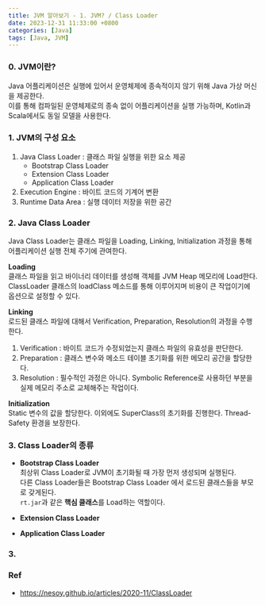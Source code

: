 ```yaml
---
title: JVM 알아보기 - 1. JVM? / Class Loader
date: 2023-12-31 11:33:00 +0800
categories: [Java]
tags: [Java, JVM]
---
```


### **0. JVM이란?**

Java 어플리케이션은 실행에 있어서 운영체제에 종속적이지 않기 위해 Java 가상 머신을 제공한다. <br>
이를 통해 컴파일된 운영체제로의 종속 없이 어플리케이션을 실행 가능하며, Kotlin과 Scala에서도 동일 모델을 사용한다.

### **1. JVM의 구성 요소**
1. Java Class Loader : 클래스 파일 실행을 위한 요소 제공
   - Bootstrap Class Loader
   - Extension Class Loader
   - Application Class Loader
2. Execution Engine : 바이트 코드의 기계어 변환
3. Runtime Data Area : 실행 데이터 저장을 위한 공간

### **2. Java Class Loader**
Java Class Loader는 클래스 파일을 Loading, Linking, Initialization 과정을 통해 어플리케이션 실행 전체 주기에 관여한다. <br>

**Loading**<br>
클래스 파일을 읽고 바이너리 데이터를 생성해 객체를 JVM Heap 메모리에 Load한다.<br>
ClassLoader 클래스의 loadClass 메소드를 통해 이루어지며 비용이 큰 작업이기에 옵션으로 설정할 수 있다.<br>

**Linking**<br>
로드된 클래스 파일에 대해서 Verification, Preparation, Resolution의 과정을 수행한다.<br>
1. Verification : 바이트 코드가 수정되었는지 클래스 파일의 유효성을 판단한다.
2. Preparation : 클래스 변수와 메소드 테이블 초기화를 위한 메모리 공간을 할당한다.
3. Resolution : 필수적인 과정은 아니다. Symbolic Reference로 사용하던 부분을 실제 메모리 주소로 교체해주는 작업이다.

**Initialization**<br>
Static 변수의 값을 할당한다. 이외에도 SuperClass의 초기화를 진행한다. Thread-Safety 환경을 보장한다.

### **3. Class Loader의 종류**
* **Bootstrap Class Loader**<br>
최상위 Class Loader로 JVM이 초기화될 때 가장 먼저 생성되며 실행된다. <br>
다른 Class Loader들은 Bootstrap Class Loader 에서 로드된 클래스들을 부모로 갖게된다.<br>
`rt.jar`과 같은 **핵심 클래스**를 Load하는 역할이다.<br>
* **Extension Class Loader**<br>

* **Application Class Loader**<br>


### **3.**

### **Ref**
- https://nesoy.github.io/articles/2020-11/ClassLoader